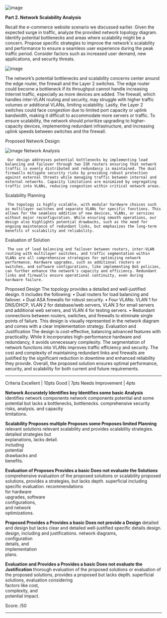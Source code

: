 ![image](https://github.com/user-attachments/assets/5e17dd30-bb4e-45f6-8c10-e8c51cd8a343)

**Part 2. Network Scalability Analysis**

Recall the e-commerce website scenario we discussed earlier. Given the
expected surge in traffic, analyze the provided network topology
diagram. Identify potential bottlenecks and areas where scalability
might be a concern. Propose specific strategies to improve the
network\'s scalability and performance to ensure a seamless user
experience during the peak traffic period. Consider factors such as
increased user demand, new applications, and security threats.

![image](https://github.com/user-attachments/assets/d15b2f19-25af-40aa-9ba8-e9150f948255)

The network’s potential bottlenecks and scalability concerns center around the edge router, the firewall and the Layer 2 switches. The edge router could become a bottleneck if its throughput cannot handle increasing Internet traffic, especially as more devices are added. The firewall, which handles inter-VLAN routing and security, may struggle with higher traffic volumes or additional VLANs, limiting scalability. Lastly, the Layer 2 switches could face congestion due to limited port capacity or uplink bandwidth, making it difficult to accommodate more servers or traffic. To ensure scalability, the network should prioritize upgrading to higher-capacity devices, implementing redundant infrastructure, and increasing uplink speeds between switches and the firewall.


Proposed Network Design:

![image](https://github.com/user-attachments/assets/8c257aef-8a20-461a-a747-04b6e550300c)
Network Analysis

     Our design addresses potential bottlenecks by implementing load balancing and failover through two ISR routers ensuring that network traffic is evenly distributed and redundancy is maintained. The dual firewalls mitigate security risks by providing robust protection against external threats while managing traffic between internal and external networks. Capacity limitations are minimized by segregating traffic into VLANs, reducing congestion within critical network areas.
Scalability Planning

     The topology is highly scalable, with modular hardware choices such as multilayer switches and separate VLANs for specific functions. This allows for the seamless addition of new devices, VLANs, or services without major reconfiguration. While ensuring smooth operations, our design also highlights potential drawbacks, such as the need for ongoing maintenance of redundant links, but emphasizes the long-term benefits of scalability and reliability.
Evaluation of Solution

     The use of load balancing and failover between routers, inter-VLAN routing with multilayer switches, and traffic segmentation within VLANs are all comprehensive strategies for optimizing network performance. Hardware upgrades, such as additional routers or switches, and software configurations, like implementing QoS policies, can further enhance the network's capacity and efficiency. Redundant links and firewalls ensure operational continuity, even during hardware failure.
Proposed Design
     The topology provides a detailed and well-justified design. It includes the following:
•	Dual routers for load balancing and failover.
•	Dual ASA firewalls for robust security.
•	Four VLANs: VLAN 1 for DNS/DHCP, VLAN 2 for database/web servers, VLAN 3 for email servers and additional web servers, and VLAN 4 for testing servers.
•	Redundant connections between routers, switches, and firewalls to eliminate single points of failure. This design is visually represented in the network diagram and comes with a clear implementation strategy.
Evaluation and Justification
The design is cost-effective, balancing advanced features with practicality. While it incorporates high-performance hardware and redundancy, it avoids unnecessary complexity. The segmentation of network functions into VLANs improves traffic efficiency and security. The cost and complexity of maintaining redundant links and firewalls are justified by the significant reduction in downtime and enhanced reliability they provide. Overall, the proposed solution ensures optimal performance, security, and scalability for both current and future requirements.



  ----------------- ------------------ ------------------- ---------------------
  Criteria          Excellent \| 10pts Good \| 7pts        Needs Improvement \|
                                                           4pts

  **Network         Accurately         Identifies key      Identifies some basic
  Analysis**        identifies         network components  network components
                    potential          and some potential  but lacks a
                    bottlenecks,       bottlenecks.        comprehensive
                    security risks,                        analysis.
                    and capacity                           
                    limitations.                           

  **Scalability     Proposes multiple  Proposes some       Proposes limited
  Planning**        relevant solutions relevant            scalability
                    and provides       scalability         strategies.
                    detailed           strategies but      
                    explanations,      lacks detail.       
                    including                              
                    potential                              
                    drawbacks and                          
                    benefits.                              

  **Evaluation of   Proposes           Provides a basic    Does not evaluate the
  Solutions**       comprehensive      evaluation of the   proposed solutions or
                    scalability        proposed solutions, provides a
                    strategies,        but lacks depth.    superficial
                    including specific                     evaluation.
                    recommendations                        
                    for hardware                           
                    upgrades, software                     
                    configurations,                        
                    and network                            
                    optimizations.                         

  **Proposed        Provides a         Provides a basic    Does not provide a
  Design**          detailed and       design but lacks    clear and detailed
                    well-justified     specific details    design.
                    design, including  and justifications. 
                    network diagrams,                      
                    configuration                          
                    details, and                           
                    implementation                         
                    plans.                                 

  **Evaluation and  Provides a         Provides a basic    Does not evaluate the
  Justification**   thorough           evaluation of the   proposed solutions or
                    evaluation of the  proposed solutions, provides a
                    proposed           but lacks depth.    superficial
                    solutions,                             evaluation
                    considering                            
                    factors like cost,                     
                    complexity, and                        
                    potential impact.                      

  Score:                                                   /50
  ----------------- ------------------ ------------------- ---------------------
